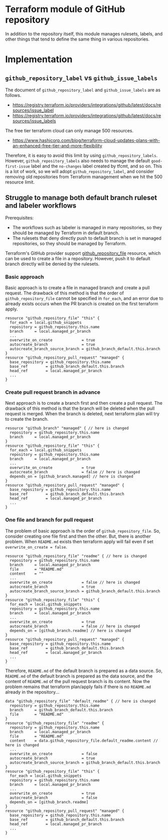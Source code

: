 # Terraform module of GitHub repository
In addition to the repository itself, this module manages rulesets, labels, and other things that tend to define the same thing in various repositories.

# Implementation
## `github_repository_label` vs `github_issue_labels`
The document of `github_repository_label` and `github_issue_labels` are as follows.
- https://registry.terraform.io/providers/integrations/github/latest/docs/resources/issue_label
- https://registry.terraform.io/providers/integrations/github/latest/docs/resources/issue_labels

The free tier terraform cloud can only manage 500 resources.
- https://www.hashicorp.com/blog/terraform-cloud-updates-plans-with-an-enhanced-free-tier-and-more-flexibility

Therefore, it is easy to avoid this limit by using `github_repository_labels`. However, `github_repository_labels` also needs to manage the default `good-first-issue` label and the `no-changes` label created by tfcmt, and so on. This is a lot of work, so we will adopt `github_repository_label`, and consider removing old repositories from Terraform management when we hit the 500 resource limit.

## Struggle to manage both default branch ruleset and labeler workflows
Prerequisites:
- The workflows such as labeler is managed in many repositories, so they should be managed by Terraform in default branch.
- The rulesets that deny directly push to default branch is set in managed repositories, so they should be managed by Terraform.

Terraform's GitHub provider support [github_repository_file](https://registry.terraform.io/providers/integrations/github/latest/docs/resources/repository_file) resource, which can be used to create a file in a repository. However, push it to default branch directly will be denied by the rulesets.

### Basic approach
Basic approach is to create a file in managed branch and create a pull request. The drawback of this method is that the order of `github_repository_file` cannot be specified in `for_each`, and an error due to already exists occurs when the PR branch is created on the first terraform apply.
```hcl
resource "github_repository_file" "this" {
  for_each = local.github_snippets
  repository = github_repository.this.name
  branch     = local.managed_pr_branch
  ...
  overwrite_on_create             = true
  autocreate_branch               = true
  autocreate_branch_source_branch = github_branch_default.this.branch
}
resource "github_repository_pull_request" "managed" {
  base_repository = github_repository.this.name
  base_ref        = github_branch_default.this.branch
  head_ref        = local.managed_pr_branch
  ...
}
```

### Create pull request branch in advance
Next approach is to create a branch first and then create a pull request. The drawback of this method is that the branch will be deleted when the pull request is merged. When the branch is deleted, next terraform plan will try to create the branch.
```hcl
resource "github_branch" "managed" { // here is changed
  repository = github_repository.this.name
  branch     = local.managed_pr_branch
}
resource "github_repository_file" "this" {
  for_each = local.github_snippets
  repository = github_repository.this.name
  branch     = local.managed_pr_branch
  ...
  overwrite_on_create             = true
  autocreate_branch               = false // here is changed
  depends_on = [github_branch.managed] // here is changed
}
resource "github_repository_pull_request" "managed" {
  base_repository = github_repository.this.name
  base_ref        = github_branch_default.this.branch
  head_ref        = local.managed_pr_branch
  ...
}
```

### One file and branch for pull request
The problem of basic approach is the order of `github_repository_file`. So, consider creating one file first and then the other.
But, there is another problem. When `README.md` exists then terraform apply will fail even if set `overwrite_on_create = false`.
```hcl
resource "github_repository_file" "readme" { // here is changed
  repository = github_repository.this.name
  branch     = local.managed_pr_branch
  file       = "README.md"
  content    = ""
  ...
  overwrite_on_create             = false // here is changed
  autocreate_branch               = true
  autocreate_branch_source_branch = github_branch_default.this.branch
}
resource "github_repository_file" "this" {
  for_each = local.github_snippets
  repository = github_repository.this.name
  branch     = local.managed_pr_branch
  ...
  overwrite_on_create             = true
  autocreate_branch               = false // here is changed
  depends_on = [github_branch.readme] // here is changed
}
resource "github_repository_pull_request" "managed" {
  base_repository = github_repository.this.name
  base_ref        = github_branch_default.this.branch
  head_ref        = local.managed_pr_branch
  ...
}
```

Therefore, `README.md` of the default branch is prepared as a data source. So, `README.md` of the default branch is prepared as the data source, and the content of `README.md` of the pull request branch is its content. Now the problem remains that terraform plan/apply fails if there is no `README.md` already in the repository...
```hcl
data "github_repository_file" "default_readme" { // here is changed
  repository = github_repository.this.name
  branch     = github_branch_default.this.branch
  file       = "README.md"
}
resource "github_repository_file" "readme" {
  repository = github_repository.this.name
  branch     = local.managed_pr_branch
  file       = "README.md"
  content    = data.github_repository_file.default_readme.content // here is changed
  ...
  overwrite_on_create             = false
  autocreate_branch               = true
  autocreate_branch_source_branch = github_branch_default.this.branch
}
resource "github_repository_file" "this" {
  for_each = local.github_snippets
  repository = github_repository.this.name
  branch     = local.managed_pr_branch
  ...
  overwrite_on_create             = true
  autocreate_branch               = false
  depends_on = [github_branch.readme]
}
resource "github_repository_pull_request" "managed" {
  base_repository = github_repository.this.name
  base_ref        = github_branch_default.this.branch
  head_ref        = local.managed_pr_branch
  ...
}
```
